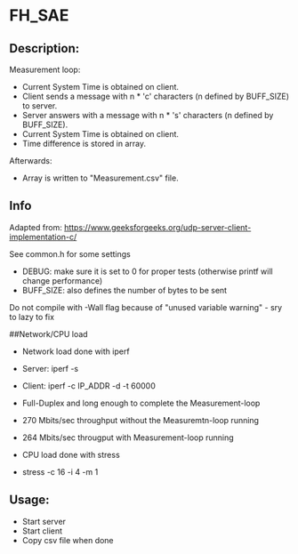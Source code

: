 # FH_SAE

## Description:
Measurement loop:
- Current System Time is obtained on client.
- Client sends a message with n * 'c' characters (n defined by BUFF_SIZE) to server.
- Server answers with a message with n * 's' characters (n defined by BUFF_SIZE).
- Current System Time is obtained on client.
- Time difference is stored in array.

Afterwards:
- Array is written to "Measurement.csv" file.

## Info
Adapted from: https://www.geeksforgeeks.org/udp-server-client-implementation-c/

See common.h for some settings
- DEBUG: make sure it is set to 0 for proper tests (otherwise printf will change performance)
- BUFF_SIZE: also defines the number of bytes to be sent

Do not compile with -Wall flag because of "unused variable warning" - sry to lazy to fix

##Network/CPU load
- Network load done with iperf
- Server: iperf -s
- Client: iperf -c IP_ADDR -d -t 60000
- Full-Duplex and long enough to complete the Measurement-loop

- 270 Mbits/sec throughput without the Measuremtn-loop running
- 264 Mbits/sec througput with Measurement-loop running

- CPU load done with stress
- stress -c 16 -i 4 -m 1

## Usage:
- Start server
- Start client
- Copy csv file when done
